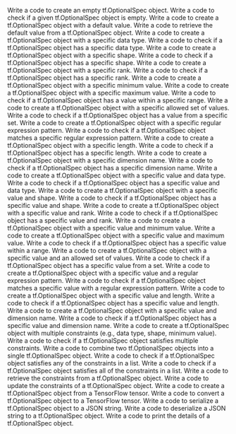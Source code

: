 Write a code to create an empty tf.OptionalSpec object.
Write a code to check if a given tf.OptionalSpec object is empty.
Write a code to create a tf.OptionalSpec object with a default value.
Write a code to retrieve the default value from a tf.OptionalSpec object.
Write a code to create a tf.OptionalSpec object with a specific data type.
Write a code to check if a tf.OptionalSpec object has a specific data type.
Write a code to create a tf.OptionalSpec object with a specific shape.
Write a code to check if a tf.OptionalSpec object has a specific shape.
Write a code to create a tf.OptionalSpec object with a specific rank.
Write a code to check if a tf.OptionalSpec object has a specific rank.
Write a code to create a tf.OptionalSpec object with a specific minimum value.
Write a code to create a tf.OptionalSpec object with a specific maximum value.
Write a code to check if a tf.OptionalSpec object has a value within a specific range.
Write a code to create a tf.OptionalSpec object with a specific allowed set of values.
Write a code to check if a tf.OptionalSpec object has a value from a specific set.
Write a code to create a tf.OptionalSpec object with a specific regular expression pattern.
Write a code to check if a tf.OptionalSpec object matches a specific regular expression pattern.
Write a code to create a tf.OptionalSpec object with a specific length.
Write a code to check if a tf.OptionalSpec object has a specific length.
Write a code to create a tf.OptionalSpec object with a specific dimension name.
Write a code to check if a tf.OptionalSpec object has a specific dimension name.
Write a code to create a tf.OptionalSpec object with a specific value and data type.
Write a code to check if a tf.OptionalSpec object has a specific value and data type.
Write a code to create a tf.OptionalSpec object with a specific value and shape.
Write a code to check if a tf.OptionalSpec object has a specific value and shape.
Write a code to create a tf.OptionalSpec object with a specific value and rank.
Write a code to check if a tf.OptionalSpec object has a specific value and rank.
Write a code to create a tf.OptionalSpec object with a specific value and minimum value.
Write a code to create a tf.OptionalSpec object with a specific value and maximum value.
Write a code to check if a tf.OptionalSpec object has a specific value within a range.
Write a code to create a tf.OptionalSpec object with a specific value and an allowed set of values.
Write a code to check if a tf.OptionalSpec object has a specific value from a set.
Write a code to create a tf.OptionalSpec object with a specific value and a regular expression pattern.
Write a code to check if a tf.OptionalSpec object matches a specific value with a regular expression pattern.
Write a code to create a tf.OptionalSpec object with a specific value and length.
Write a code to check if a tf.OptionalSpec object has a specific value and length.
Write a code to create a tf.OptionalSpec object with a specific value and dimension name.
Write a code to check if a tf.OptionalSpec object has a specific value and dimension name.
Write a code to create a tf.OptionalSpec object with multiple constraints (e.g., data type, shape, minimum value).
Write a code to check if a tf.OptionalSpec object satisfies multiple constraints.
Write a code to combine two tf.OptionalSpec objects into a single tf.OptionalSpec object.
Write a code to check if a tf.OptionalSpec object satisfies any of the constraints in a list.
Write a code to check if a tf.OptionalSpec object satisfies all of the constraints in a list.
Write a code to retrieve the constraints from a tf.OptionalSpec object.
Write a code to update the constraints of a tf.OptionalSpec object.
Write a code to create a tf.OptionalSpec object from a TensorFlow tensor.
Write a code to convert a tf.OptionalSpec object to a TensorFlow tensor.
Write a code to serialize a tf.OptionalSpec object to a JSON string.
Write a code to deserialize a JSON string to a tf.OptionalSpec object.
Write a code to print the details of a tf.OptionalSpec object.